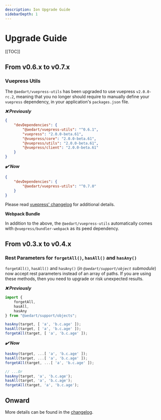 ```yaml
---
description: Ion Upgrade Guide
sidebarDepth: 1
---
```


# Upgrade Guide

[[TOC]]

## From v0.6.x to v0.7.x

### Vuepress Utils

The `@aedart/vuepress-utils` has been upgraded to use vuepress `v2.0.0-rc.2`, meaning that you no longer should require to manually define your `vuepress` dependency, in your application's `packages.json` file.

**_:x: Previously_**

```json
{
    "devDependencies": {
        "@aedart/vuepress-utils": "^0.6.1",
        "vuepress": "2.0.0-beta.61",
        "@vuepress/core": "2.0.0-beta.61",
        "@vuepress/utils": "2.0.0-beta.61",
        "@vuepress/client": "2.0.0-beta.61"
    }   
}
```

**_:heavy_check_mark: Now_**

```json
{
    "devDependencies": {
        "@aedart/vuepress-utils": "^0.7.0"
    }   
}
```

Please read [vuepress' changelog](https://github.com/vuepress/core/blob/main/CHANGELOG.md) for additional details.

**Webpack Bundle**

In addition to the above, the `@aedart/vuepress-utils` automatically comes with `@vuepress/bundler-webpack` as its peed dependency.

## From v0.3.x to v0.4.x

### Rest Parameters for `forgetAll()`, `hasAll()` and `hasAny()`

`forgetAll()`, `hasAll()` and `hasAny()` (_in `@aedart/support/object` submodule_) now accept rest parameters instead of an array of paths.
If you are using these methods, then you need to upgrade or risk unexpected results.

**_:x: Previously_**

```js
import {
    forgetAll,
    hasAll,
    hasAny
} from "@aedart/support/objects";

hasAny(target, [ 'a', 'b.c.age' ]);
hasAll(target, [ 'a', 'b.c.age' ]);
forgetAll(target, [ 'a', 'b.c.age' ]);
```

**_:heavy_check_mark: Now_**

```js
hasAny(target, ...[ 'a', 'b.c.age' ]);
hasAll(target, ...[ 'a', 'b.c.age' ]);
forgetAll(target, ...[ 'a', 'b.c.age' ]);

// ...Or
hasAny(target, 'a', 'b.c.age');
hasAll(target, 'a', 'b.c.age');
forgetAll(target, 'a', 'b.c.age');
```

## Onward

More details can be found in the [changelog](https://github.com/aedart/ion/blob/main/CHANGELOG.md).
